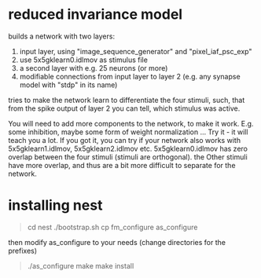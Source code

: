 reduced invariance model
========================

builds a network with two layers:
1. input layer, using "image_sequence_generator" and "pixel_iaf_psc_exp"
2. use 5x5gklearn0.idlmov as stimulus file
3. a second layer with e.g. 25 neurons (or more)
4. modifiable connections from input layer to layer 2 (e.g. any synapse model
with "stdp" in its name)

tries to make the network learn to differentiate the four stimuli, such,
that from the spike output of layer 2 you can tell, which stimulus was active.

You will need to add more components to the network, to make it work. E.g.
some inhibition, maybe some form of weight normalization ...
Try it - it will teach you a lot.
If you got it, you can try if your network also works with 5x5gklearn1.idlmov,
5x5gklearn2.idlmov etc. 5x5gklearn0.idlmov has zero overlap between the four
stimuli (stimuli are orthogonal). the Other stimuli have more overlap, and
thus are a bit more difficult to separate for the network.


installing nest
===============

> cd nest
> ./bootstrap.sh
> cp fm_configure as_configure

then  modify as_configure to your needs (change directories for the prefixes)

> ./as_configure
> make
> make install